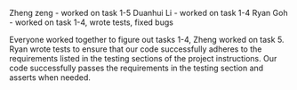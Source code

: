 Zheng zeng - worked on task 1-5
Duanhui Li - worked on task 1-4
Ryan Goh - worked on task 1-4, wrote tests, fixed bugs

Everyone worked together to figure out tasks 1-4, Zheng worked on task 5. 
Ryan wrote tests to ensure that our code successfully adheres to the requirements listed in the testing sections of the project instructions. Our code successfully passes the requirements in the testing section and asserts when needed.
